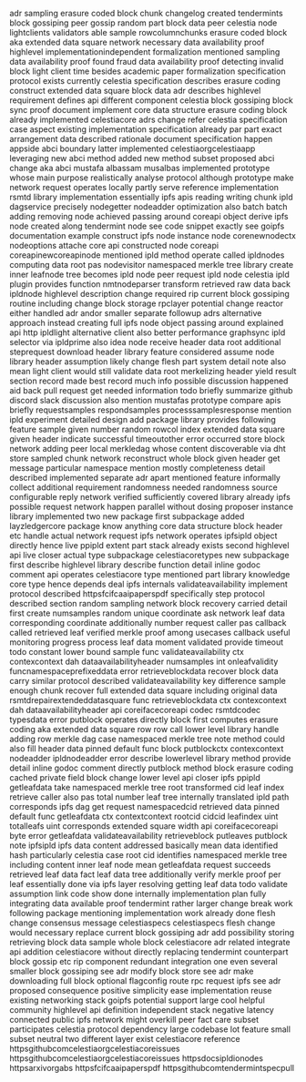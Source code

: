 adr sampling erasure coded block chunk changelog created tendermints block gossiping peer gossip random part block data peer celestia node lightclients validators able sample rowcolumnchunks erasure coded block aka extended data square network necessary data availability proof highlevel implementationindependent formalization mentioned sampling data availability proof found fraud data availability proof detecting invalid block light client time besides academic paper formalization specification protocol exists currently celestia specification describes erasure coding construct extended data square block data adr describes highlevel requirement defines api different component celestia block gossiping block sync proof document implement core data structure erasure coding block already implemented celestiacore adrs change refer celestia specification case aspect existing implementation specification already par part exact arrangement data described rationale document specification happen appside abci boundary latter implemented celestiaorgcelestiaapp leveraging new abci method added new method subset proposed abci change aka abci mustafa albassam musalbas implemented prototype whose main purpose realistically analyse protocol although prototype make network request operates locally partly serve reference implementation rsmtd library implementation essentially ipfs apis reading writing chunk ipld dagservice precisely nodegetter nodeadder optimization also batch batch adding removing node achieved passing around coreapi object derive ipfs node created along tendermint node see code snippet exactly see goipfs documentation example construct ipfs node instance node corenewnodectx nodeoptions attache core api constructed node coreapi coreapinewcoreapinode mentioned ipld method operate called ipldnodes computing data root pas nodevisitor namespaced merkle tree library create inner leafnode tree becomes ipld node peer request ipld node celestia ipld plugin provides function nmtnodeparser transform retrieved raw data back ipldnode highlevel description change required rip current block gossiping routine including change block storage rpclayer potential change reactor either handled adr andor smaller separate followup adrs alternative approach instead creating full ipfs node object passing around explained api http ipldlight alternative client also better performance graphsync ipld selector via ipldprime also idea node receive header data root additional steprequest download header library feature considered assume node library header assumption likely change flesh part system detail note also mean light client would still validate data root merkelizing header yield result section record made best record much info possible discussion happened aid back pull request get needed information todo briefly summarize github discord slack discussion also mention mustafas prototype compare apis briefly requestsamples respondsamples processsamplesresponse mention ipld experiment detailed design add package library provides following feature sample given number random rowcol index extended data square given header indicate successful timeoutother error occurred store block network adding peer local merkledag whose content discoverable via dht store sampled chunk network reconstruct whole block given header get message particular namespace mention mostly completeness detail described implemented separate adr apart mentioned feature informally collect additional requirement randomness needed randomness source configurable reply network verified sufficiently covered library already ipfs possible request network happen parallel without dosing proposer instance library implemented two new package first subpackage added layzledgercore package know anything core data structure block header etc handle actual network request ipfs network operates ipfsipld object directly hence live ppipld extent part stack already exists second highlevel api live closer actual type subpackage celestiacoretypes new subpackage first describe highlevel library describe function detail inline godoc comment api operates celestiacore type mentioned part library knowledge core type hence depends deal ipfs internals validateavailability implement protocol described httpsfcifcaaipaperspdf specifically step protocol described section random sampling network block recovery carried detail first create numsamples random unique coordinate ask network leaf data corresponding coordinate additionally number request caller pas callback called retrieved leaf verified merkle proof among usecases callback useful monitoring progress process leaf data moment validated provide timeout todo constant lower bound sample func validateavailability ctx contexcontext dah dataavailabilityheader numsamples int onleafvalidity funcnamespaceprefixeddata error retrieveblockdata recover block data carry similar protocol described validateavailability key difference sample enough chunk recover full extended data square including original data rsmtdrepairextendeddatasquare func retrieveblockdata ctx contexcontext dah dataavailabilityheader api coreifacecoreapi codec rsmtdcodec typesdata error putblock operates directly block first computes erasure coding aka extended data square row row call lower level library handle adding row merkle dag case namespaced merkle tree note method could also fill header data pinned default func block putblockctx contexcontext nodeadder ipldnodeadder error describe lowerlevel library method provide detail inline godoc comment directly putblock method block erasure coding cached private field block change lower level api closer ipfs ppipld getleafdata take namespaced merkle tree root transformed cid leaf index retrieve caller also pas total number leaf tree internally translated ipld path corresponds ipfs dag get request namespacedcid retrieved data pinned default func getleafdata ctx contextcontext rootcid cidcid leafindex uint totalleafs uint corresponds extended square width api coreifacecoreapi byte error getleafdata validateavailability retrieveblock putleaves putblock note ipfsipld ipfs data content addressed basically mean data identified hash particularly celestia case root cid identifies namespaced merkle tree including content inner leaf node mean getleafdata request succeeds retrieved leaf data fact leaf data tree additionally verify merkle proof per leaf essentially done via ipfs layer resolving getting leaf data todo validate assumption link code show done internally implementation plan fully integrating data available proof tendermint rather larger change break work following package mentioning implementation work already done flesh change consensus message celestiaspecs celestiaspecs flesh change would necessary replace current block gossiping adr add possibility storing retrieving block data sample whole block celestiacore adr related integrate api addition celestiacore without directly replacing tendermint counterpart block gossip etc rip component redundant integration one even several smaller block gossiping see adr modify block store see adr make downloading full block optional flagconfig route rpc request ipfs see adr proposed consequence positive simplicity ease implementation reuse existing networking stack goipfs potential support large cool helpful community highlevel api definition independent stack negative latency connected public ipfs network might overkill peer fact care subset participates celestia protocol dependency large codebase lot feature small subset neutral two different layer exist celestiacore reference httpsgithubcomcelestiaorgcelestiacoreissues httpsgithubcomcelestiaorgcelestiacoreissues httpsdocsipldionodes httpsarxivorgabs httpsfcifcaaipaperspdf httpsgithubcomtendermintspecpull
